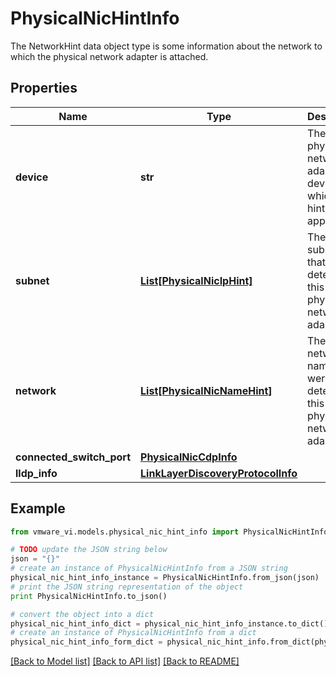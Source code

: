 # PhysicalNicHintInfo

The NetworkHint data object type is some information about the network to which the physical network adapter is attached. 

## Properties
Name | Type | Description | Notes
------------ | ------------- | ------------- | -------------
**device** | **str** | The physical network adapter device to which this hint applies.  | 
**subnet** | [**List[PhysicalNicIpHint]**](PhysicalNicIpHint.md) | The list of subnets that were detected on this physical network adapter.  | [optional] 
**network** | [**List[PhysicalNicNameHint]**](PhysicalNicNameHint.md) | The list of network names that were detected on this physical network adapter.  | [optional] 
**connected_switch_port** | [**PhysicalNicCdpInfo**](PhysicalNicCdpInfo.md) |  | [optional] 
**lldp_info** | [**LinkLayerDiscoveryProtocolInfo**](LinkLayerDiscoveryProtocolInfo.md) |  | [optional] 

## Example

```python
from vmware_vi.models.physical_nic_hint_info import PhysicalNicHintInfo

# TODO update the JSON string below
json = "{}"
# create an instance of PhysicalNicHintInfo from a JSON string
physical_nic_hint_info_instance = PhysicalNicHintInfo.from_json(json)
# print the JSON string representation of the object
print PhysicalNicHintInfo.to_json()

# convert the object into a dict
physical_nic_hint_info_dict = physical_nic_hint_info_instance.to_dict()
# create an instance of PhysicalNicHintInfo from a dict
physical_nic_hint_info_form_dict = physical_nic_hint_info.from_dict(physical_nic_hint_info_dict)
```
[[Back to Model list]](../README.md#documentation-for-models) [[Back to API list]](../README.md#documentation-for-api-endpoints) [[Back to README]](../README.md)


